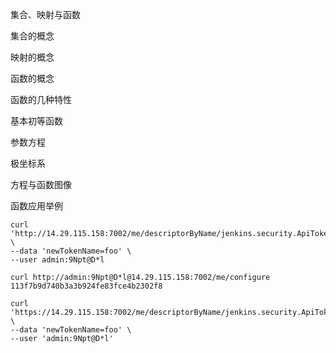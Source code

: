 集合、映射与函数

集合的概念

映射的概念

函数的概念

函数的几种特性

基本初等函数

参数方程

极坐标系

方程与函数图像

函数应用举例



```shell
curl 'http://14.29.115.158:7002/me/descriptorByName/jenkins.security.ApiTokenProperty/generateNewToken' \
--data 'newTokenName=foo' \
--user admin:9Npt@D*l

curl http://admin:9Npt@D*l@14.29.115.158:7002/me/configure 
113f7b9d740b3a3b924fe83fce4b2302f8

curl 'https://14.29.115.158:7002/me/descriptorByName/jenkins.security.ApiTokenProperty/generateNewToken' \
--data 'newTokenName=foo' \
--user 'admin:9Npt@D*l'
```

